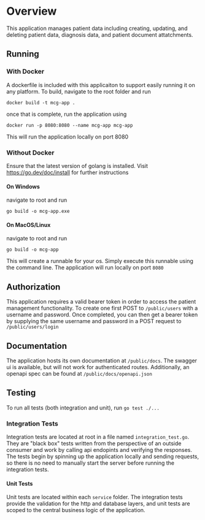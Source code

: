 # Overview

This application manages patient data including creating, updating, and deleting patient data, diagnosis data, and patient document attatchments.

## Running

### With Docker

A dockerfile is included with this applicaiton to support easily running it on any platform.  To build, navigate to the root folder and run

`docker build -t mcg-app .`

once that is complete, run the application using

`docker run -p 8080:8080 --name mcg-app mcg-app`

This will run the application locally on port 8080

### Without Docker

Ensure that the latest version of golang is installed. Visit https://go.dev/doc/install for further instructions

#### On Windows
navigate to root and run 

`go build -o mcg-app.exe`

#### On MacOS/Linux

navigate to root and run 

`go build -o mcg-app`


This will create a runnable for your os.  Simply execute this runnable using the command line.  The application will run locally on port `8080`

## Authorization

This application requires a valid bearer token in order to access the patient management functionality.  To create one first POST to `/public/users` with a username and password.  Once completed, you can then get a bearer token by supplying the same username and password in a POST request to `/public/users/login`

## Documentation

The application hosts its own documentation at `/public/docs`.  The swagger ui is available, but will not work for authenticated routes.  Additionally, an openapi spec can be found at `/public/docs/openapi.json`

## Testing

To run all tests (both integration and unit), run `go test ./...` 


### Integration Tests

Integration tests are located at root in a file named `integration_test.go`.  They are "black box" tests written from the perspective of an outside consumer and work by calling api endopints and verifying the responses. The tests begin by spinning up the application locally and sending requests, so there is no need to manually start the server before running the integration tests.

#### Unit Tests

Unit tests are located within each `service` folder.  The integration tests provide the validation for the http and database layers, and unit tests are scoped to the central business logic of the application.
